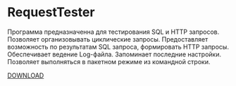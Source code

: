 # RequestTester

Программа предназначенна для тестирования SQL и HTTP запросов. 
Позволяет организовывать циклические запросы. 
Предоставляет возможность по результатам SQL запроса, формировать HTTP запросы. 
Обеспечивает ведение Log-файла. 
Запоминает последние настройки. 
Позволяет выполняться в пакетном режиме из командной строки.


[DOWNLOAD](releases/latest/download/RequestTester.exe)
